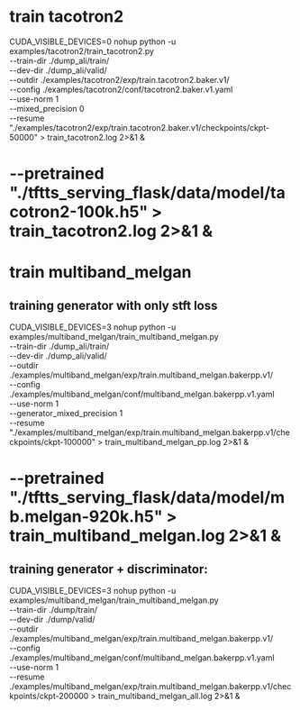 
# train tacotron2
CUDA_VISIBLE_DEVICES=0 nohup python -u  examples/tacotron2/train_tacotron2.py \
  --train-dir ./dump_ali/train/ \
  --dev-dir ./dump_ali/valid/ \
  --outdir ./examples/tacotron2/exp/train.tacotron2.baker.v1/ \
  --config ./examples/tacotron2/conf/tacotron2.baker.v1.yaml \
  --use-norm 1 \
  --mixed_precision 0 \
  --resume "./examples/tacotron2/exp/train.tacotron2.baker.v1/checkpoints/ckpt-50000" > train_tacotron2.log 2>&1 &
#   --pretrained "./tftts_serving_flask/data/model/tacotron2-100k.h5" > train_tacotron2.log 2>&1 &



# train multiband_melgan
## training generator with only stft loss
CUDA_VISIBLE_DEVICES=3 nohup python -u examples/multiband_melgan/train_multiband_melgan.py \
  --train-dir ./dump_ali/train/ \
  --dev-dir ./dump_ali/valid/ \
  --outdir ./examples/multiband_melgan/exp/train.multiband_melgan.bakerpp.v1/ \
  --config ./examples/multiband_melgan/conf/multiband_melgan.bakerpp.v1.yaml \
  --use-norm 1 \
  --generator_mixed_precision 1 \
  --resume "./examples/multiband_melgan/exp/train.multiband_melgan.bakerpp.v1/checkpoints/ckpt-100000" > train_multiband_melgan_pp.log 2>&1 &
#  --pretrained "./tftts_serving_flask/data/model/mb.melgan-920k.h5"  > train_multiband_melgan.log 2>&1 &

## training generator + discriminator:
CUDA_VISIBLE_DEVICES=3 nohup python -u examples/multiband_melgan/train_multiband_melgan.py \
  --train-dir ./dump/train/ \
  --dev-dir ./dump/valid/ \
  --outdir ./examples/multiband_melgan/exp/train.multiband_melgan.bakerpp.v1/ \
  --config ./examples/multiband_melgan/conf/multiband_melgan.bakerpp.v1.yaml \
  --use-norm 1 \
  --resume ./examples/multiband_melgan/exp/train.multiband_melgan.bakerpp.v1/checkpoints/ckpt-200000 > train_multiband_melgan_all.log 2>&1 &

